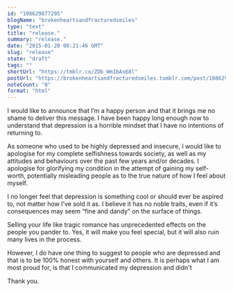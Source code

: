 ```yaml
---
id: "108629877295"
blogName: "brokenheartsandfracturedsmiles"
type: "text"
title: "release."
summary: "release."
date: "2015-01-20 08:21:46 GMT"
slug: "release"
state: "draft"
tags: ""
shortUrl: "https://tmblr.co/ZDb_Wm1bAs68l"
postUrl: "https://brokenheartsandfracturedsmiles.tumblr.com/post/108629877295/release"
noteCount: "0"
format: "html"
---
```


I would like to announce that I’m a happy person and that it brings me no shame to deliver this message. I have been happy long enough now to understand that depression is a horrible mindset that I have no intentions of returning to. 

As someone who used to be highly depressed and insecure, I would like to apologise for my complete selfishness towards society, as well as my attitudes and behaviours over the past few years and/or decades. I apologise for glorifying my condition in the attempt of gaining my self-worth, potentially misleading people as to the true nature of how I feel about myself. 

I no longer feel that depression is something cool or should ever be aspired to, not matter how I’ve sold it as. I believe it has no noble traits, even if it’s consequences may seem “fine and dandy” on the surface of things.

Selling your life like tragic romance has unprecedented effects on the people you pander to. Yes, it will make you feel special, but it will also ruin many lives in the process. 

However, I do have one thing to suggest to people who are depressed and that is to be 100% honest with yourself and others. It is perhaps what I am most proud for, is that I communicated my depression and didn't 

Thank you.